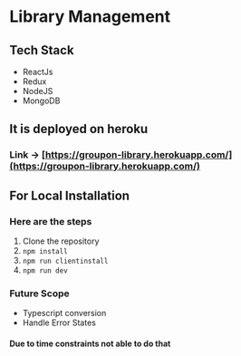 # Library Management

## Tech Stack

- ReactJs
- Redux
- NodeJS
- MongoDB

## It is deployed on heroku

### Link -> [https://groupon-library.herokuapp.com/](https://groupon-library.herokuapp.com/)

## For Local Installation

### Here are the steps

1. Clone the repository
2. `npm install`
3. `npm run clientinstall`
4. `npm run dev`

### Future Scope

- Typescript conversion
- Handle Error States

#### Due to time constraints not able to do that
